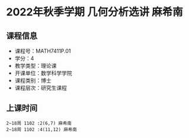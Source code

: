 # 2022年秋季学期 几何分析选讲 麻希南






## 课程信息

- 课程号：MATH7411P.01
- 学分：4
- 教学类型：理论课
- 开课单位：数学科学学院
- 课程类别：博士
- 课程层次：研究生课程

## 上课时间

```
2~18周 1102 :2(6,7) 麻希南
2~18周 1102 :4(11,12) 麻希南
```

